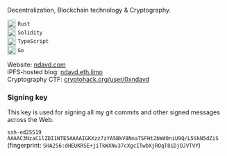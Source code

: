 Decentralization, Blockchain technology & Cryptography.

<div>
  <img align="center" width="20px" src="https://github.com/ndavd/ndavd/blob/main/images/rust.webp?raw=true" />
  <code>Rust</code>
</div>
<div>
  <img align="center" width="20px" src="https://github.com/ndavd/ndavd/blob/main/images/solidity.webp?raw=true" />
  <code>Solidity</code>
</div>
<div>
  <img align="center" width="20px" src="https://github.com/ndavd/ndavd/blob/main/images/typescript.webp?raw=true" />
  <code>TypeScript</code>
</div>
<div>
  <img align="center" width="20px" src="https://github.com/ndavd/ndavd/blob/main/images/go.webp?raw=true" />
  <code>Go</code>
</div>

Website: [ndavd.com](https://ndavd.com)\
IPFS-hosted blog: [ndavd.eth.limo](https://ndavd.eth.limo)\
Cryptography CTF:
[cryptohack.org/user/0xndavd](https://cryptohack.org/user/0xndavd)

### Signing key

This key is used for signing all my git commits and other signed messages across
the Web.

`ssh-ed25519 AAAAC3NzaC1lZDI1NTE5AAAAIGKXzz7zYA5BkV8NnaTSFHt2bWd0niU9Q/L5SkN5dZiS`\
(fingerprint: `SHA256:dHEUKRSE+jiTkWXNv37cXgcITwbXjROqT8iDjOJVTVY`)
